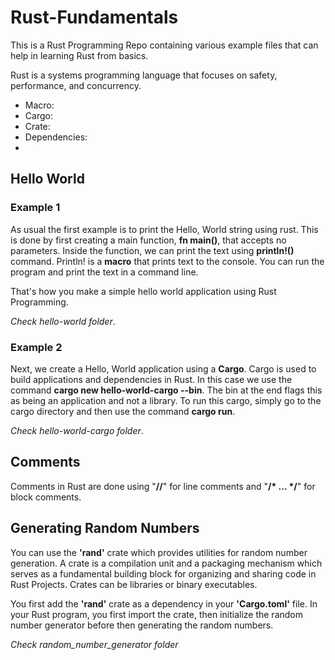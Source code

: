 # Rust-Fundamentals
This is a Rust Programming Repo containing various example files that can help in learning Rust from basics.

Rust is a systems programming language that focuses on safety, performance, and concurrency.
- Macro: 
- Cargo: 
- Crate: 
- Dependencies: 
- 

## Hello World
### Example 1
As usual the first example is to print the Hello, World string using rust. This is done by first creating a main function, **fn main()**, that accepts no parameters. Inside the function, we can print the text using **println!()** command. Println! is a **macro** that prints text to the console. You can run the program and print the text in a command line.

That's how you make a simple hello world application using Rust Programming.

*Check hello-world folder*.

### Example 2
Next, we create a Hello, World application using a **Cargo**. Cargo is used to build applications and dependencies in Rust. In this case we use the command **cargo new hello-world-cargo --bin**. The bin at the end flags this as being an application and not a library. To run this cargo, simply go to the cargo directory and then use the command **cargo run**.

*Check hello-world-cargo folder*.

## Comments
Comments in Rust are done using "**//**" for line comments and "**/* ... */**" for block comments.

## Generating Random Numbers
You can use the **'rand'** crate which provides utilities for random number generation. A crate is a compilation unit and a packaging mechanism which serves as a fundamental building block for organizing and sharing code in Rust Projects. Crates can be libraries or binary executables.

You first add the **'rand'** crate as a dependency in your **'Cargo.toml'** file. In your Rust program, you first import the crate, then initialize the random number generator before then generating the random numbers.

*Check random_number_generator folder*